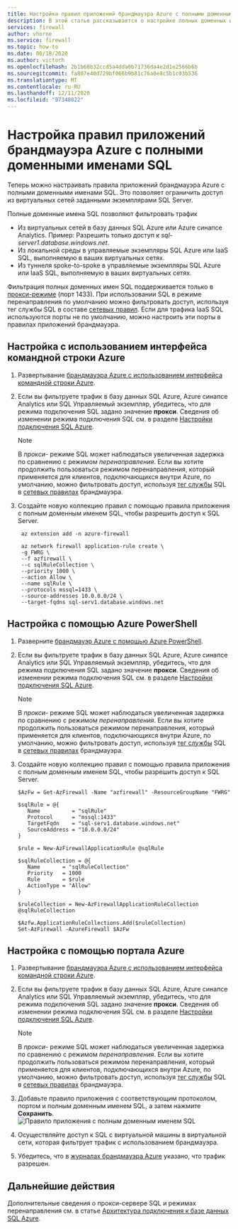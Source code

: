 ```yaml
---
title: Настройка правил приложений брандмауэра Azure с полными доменными именами SQL
description: В этой статье рассказывается о настройке полных доменных имен SQL в правилах приложений брандмауэра Azure.
services: firewall
author: vhorne
ms.service: firewall
ms.topic: how-to
ms.date: 06/18/2020
ms.author: victorh
ms.openlocfilehash: 2b1b68b32ccd5a4dda0b71736da4e2d1e2566b6b
ms.sourcegitcommit: fa807e40d729bf066b9b81c76a0e8c5b1c03b536
ms.translationtype: MT
ms.contentlocale: ru-RU
ms.lasthandoff: 12/11/2020
ms.locfileid: "97348022"
---
```

# <a name="configure-azure-firewall-application-rules-with-sql-fqdns"></a>Настройка правил приложений брандмауэра Azure с полными доменными именами SQL

Теперь можно настраивать правила приложений брандмауэра Azure с полными доменными именами SQL. Это позволяет ограничить доступ из виртуальных сетей заданными экземплярами SQL Server.

Полные доменные имена SQL позволяют фильтровать трафик

- Из виртуальных сетей в базу данных SQL Azure или Azure синапсе Analytics. Пример: Разрешить только доступ к *sql-server1.database.windows.net*.
- Из локальной среды в управляемые экземпляры SQL Azure или IaaS SQL, выполняемую в ваших виртуальных сетях.
- Из туннеля spoke-to-spoke в управляемые экземпляры SQL Azure или IaaS SQL, выполняемую в ваших виртуальных сетях.

Фильтрация полных доменных имен SQL поддерживается только в [прокси-режиме](../azure-sql/database/connectivity-architecture.md#connection-policy) (порт 1433). При использовании SQL в режиме перенаправления по умолчанию можно фильтровать доступ, используя тег службы SQL в составе [сетевых правил](features.md#network-traffic-filtering-rules).
Если для трафика IaaS SQL используются порты не по умолчанию, можно настроить эти порты в правилах приложений брандмауэра.

## <a name="configure-using-azure-cli"></a>Настройка с использованием интерфейса командной строки Azure

1. Развертывание [брандмауэра Azure с использованием интерфейса командной строки Azure](deploy-cli.md).
2. Если вы фильтруете трафик в базу данных SQL Azure, Azure синапсе Analytics или SQL Управляемый экземпляр, убедитесь, что для режима подключения SQL задано значение **прокси**. Сведения об изменении режима подключения SQL см. в разделе [Настройки подключения SQL Azure](../azure-sql/database/connectivity-settings.md#change-the-connection-policy-via-the-azure-cli).

   > [!NOTE]
   > В *прокси-* режиме SQL может наблюдаться увеличенная задержка по сравнению с режимом *перенаправления*. Если вы хотите продолжить пользоваться режимом перенаправления, который применяется для клиентов, подключающихся внутри Azure, по умолчанию, можно фильтровать доступ, используя [тег службы](service-tags.md) SQL в [сетевых правилах](tutorial-firewall-deploy-portal.md#configure-a-network-rule) брандмауэра.

3. Создайте новую коллекцию правил с помощью правила приложения с полным доменным именем SQL, чтобы разрешить доступ к SQL Server.

   ```azurecli
    az extension add -n azure-firewall
    
    az network firewall application-rule create \ 
    -g FWRG \
    --f azfirewall \ 
    --c sqlRuleCollection \
    --priority 1000 \
    --action Allow \
    --name sqlRule \
    --protocols mssql=1433 \
    --source-addresses 10.0.0.0/24 \
    --target-fqdns sql-serv1.database.windows.net
   ```

## <a name="configure-using-azure-powershell"></a>Настройка с помощью Azure PowerShell

1. Разверните [брандмауэр Azure с помощью Azure PowerShell](deploy-ps.md).
2. Если вы фильтруете трафик в базу данных SQL Azure, Azure синапсе Analytics или SQL Управляемый экземпляр, убедитесь, что для режима подключения SQL задано значение **прокси**. Сведения об изменении режима подключения SQL см. в разделе [Настройки подключения SQL Azure](../azure-sql/database/connectivity-settings.md#change-the-connection-policy-via-the-azure-cli).

   > [!NOTE]
   > В *прокси-* режиме SQL может наблюдаться увеличенная задержка по сравнению с режимом *перенаправления*. Если вы хотите продолжить пользоваться режимом перенаправления, который применяется для клиентов, подключающихся внутри Azure, по умолчанию, можно фильтровать доступ, используя [тег службы](service-tags.md) SQL в [сетевых правилах](tutorial-firewall-deploy-portal.md#configure-a-network-rule) брандмауэра.

3. Создайте новую коллекцию правил с помощью правила приложения с полным доменным именем SQL, чтобы разрешить доступ к SQL Server.

   ```azurepowershell
   $AzFw = Get-AzFirewall -Name "azfirewall" -ResourceGroupName "FWRG"
    
   $sqlRule = @{
      Name          = "sqlRule"
      Protocol      = "mssql:1433" 
      TargetFqdn    = "sql-serv1.database.windows.net"
      SourceAddress = "10.0.0.0/24"
   }
    
   $rule = New-AzFirewallApplicationRule @sqlRule
    
   $sqlRuleCollection = @{
      Name       = "sqlRuleCollection" 
      Priority   = 1000 
      Rule       = $rule
      ActionType = "Allow"
   }
    
   $ruleCollection = New-AzFirewallApplicationRuleCollection @sqlRuleCollection
    
   $Azfw.ApplicationRuleCollections.Add($ruleCollection)    
   Set-AzFirewall -AzureFirewall $AzFw    
   ```

## <a name="configure-using-the-azure-portal"></a>Настройка с помощью портала Azure
1. Развертывание [брандмауэра Azure с использованием интерфейса командной строки Azure](deploy-cli.md).
2. Если вы фильтруете трафик в базу данных SQL Azure, Azure синапсе Analytics или SQL Управляемый экземпляр, убедитесь, что для режима подключения SQL задано значение **прокси**. Сведения об изменении режима подключения SQL см. в разделе [Настройки подключения SQL Azure](../azure-sql/database/connectivity-settings.md#change-the-connection-policy-via-the-azure-cli).  

   > [!NOTE]
   > В *прокси-* режиме SQL может наблюдаться увеличенная задержка по сравнению с режимом *перенаправления*. Если вы хотите продолжить пользоваться режимом перенаправления, который применяется для клиентов, подключающихся внутри Azure, по умолчанию, можно фильтровать доступ, используя [тег службы](service-tags.md) SQL в [сетевых правилах](tutorial-firewall-deploy-portal.md#configure-a-network-rule) брандмауэра.
3. Добавьте правило приложения с соответствующим протоколом, портом и полным доменным именем SQL, а затем нажмите **Сохранить**.
   ![Правило приложения с полным доменным именем SQL](media/sql-fqdn-filtering/application-rule-sql.png)
4. Осуществляйте доступ к SQL с виртуальной машины в виртуальной сети, которая фильтрует трафик с использованием брандмауэра. 
5. Убедитесь, что в [журналах брандмауэра Azure](log-analytics-samples.md) указано, что трафик разрешен.

## <a name="next-steps"></a>Дальнейшие действия

Дополнительные сведения о прокси-сервере SQL и режимах перенаправления см. в статье [Архитектура подключения к базе данных SQL Azure](../azure-sql/database/connectivity-architecture.md).